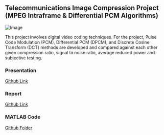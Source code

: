 ## Telecommunications Image Compression Project (MPEG Intraframe & Differential PCM Algorithms)
![Image](https://i.imgur.com/utTv3sp.png)

This project involves digital video coding techniques. For the project, Pulse Code Modulation (PCM), Differential PCM (DPCM), and Discrete Cosine Transform (DCT) methods are developed and compared against each other given compression ratio, signal to noise ratio, average reduced power and subjective testing.

### Presentation
[Github Link](https://github.com/javier2828/imageCompression/blob/master/PRESENTATION.pdf)

### Report
[Github Link](https://github.com/javier2828/imageCompression/blob/master/Report.pdf)

### MATLAB Code
[Github Folder](https://github.com/javier2828/imageCompression/tree/master/code)

